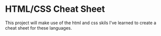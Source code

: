 # HTML/CSS Cheat Sheet

This project will make use of the html and css skils I've learned to create a cheat sheet for these languages.